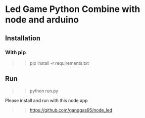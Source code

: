 # Led Game Python Combine with node and arduino


## Installation

### With pip

>> pip install -r requirements.txt


## Run

>> python run.py


Please install and run with this node app

>> https://github.com/ganggas95/node_led